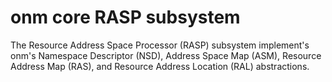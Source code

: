 # onm core RASP subsystem

The Resource Address Space Processor (RASP) subsystem implement's onm's Namespace Descriptor (NSD), Address Space Map (ASM), Resource Address Map (RAS), and Resource Address Location (RAL) abstractions.


